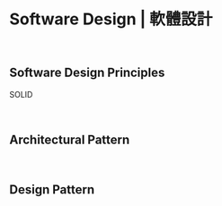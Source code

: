 # Software Design | 軟體設計

<br>

## Software Design Principles

SOLID

<br>

## Architectural Pattern

<br>

## Design Pattern

<br>
